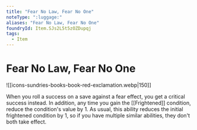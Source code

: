 ```yaml
---
title: "Fear No Law, Fear No One"
noteType: ":luggage:"
aliases: "Fear No Law, Fear No One"
foundryId: Item.SJs2L5t5zOZDupqj
tags:
  - Item
---
```


# Fear No Law, Fear No One
![[icons-sundries-books-book-red-exclamation.webp|150]]

When you roll a success on a save against a fear effect, you get a critical success instead. In addition, any time you gain the [[Frightened]] condition, reduce the condition's value by 1. As usual, this ability reduces the initial frightened condition by 1, so if you have multiple similar abilities, they don't both take effect.
